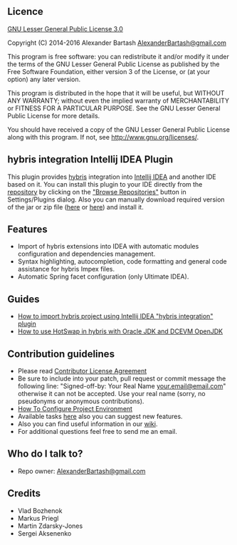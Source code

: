 ## Licence ##

[GNU Lesser General Public License 3.0](http://www.gnu.org/licenses/)

Copyright (C) 2014-2016 Alexander Bartash <AlexanderBartash@gmail.com>

This program is free software: you can redistribute it and/or modify
it under the terms of the GNU Lesser General Public License as
published by the Free Software Foundation, either version 3 of the
License, or (at your option) any later version.

This program is distributed in the hope that it will be useful,
but WITHOUT ANY WARRANTY; without even the implied warranty of
MERCHANTABILITY or FITNESS FOR A PARTICULAR PURPOSE.
See the GNU Lesser General Public License for more details.

You should have received a copy of the GNU Lesser General Public License
along with this program. If not, see <http://www.gnu.org/licenses/>.

## hybris integration Intellij IDEA Plugin ##

This plugin provides [hybris](https://hybris.com/ru/) integration into [Intellij IDEA](https://www.jetbrains.com/idea/) and another IDE based on it.
You can install this plugin to your IDE directly from the [repository](https://plugins.jetbrains.com/plugin/7525) by clicking on the ["Browse Repositories"](https://www.jetbrains.com/idea/help/installing-updating-and-uninstalling-repository-plugins.html) button in Settings/Plugins dialog. Also you can manually download required version of the jar or zip file ([here](https://plugins.jetbrains.com/plugin/7525) or [here](https://bitbucket.org/AlexanderBartash/impex-editor-intellij-idea-plugin/downloads)) and install it.

## Features ##

* Import of hybris extensions into IDEA with automatic modules configuration and dependencies management.
* Syntax highlighting, autocompletion, code formatting and general code assistance for hybris Impex files.
* Automatic Spring facet configuration (only Ultimate IDEA). 

## Guides ##

* [How to import hybris project using Intellij IDEA "hybris integration" plugin](https://www.youtube.com/watch?v=_wVbowe39GM)
* [How to use HotSwap in hybris with Oracle JDK and DCEVM OpenJDK](https://www.youtube.com/watch?v=I-YYKD0OSyY)

## Contribution guidelines ##

* Please read [Contributor License Agreement](http://developercertificate.org/)
* Be sure to include into your patch, pull request or commit message the following line: "Signed-off-by: Your Real Name <your.email@email.com>" otherwise it can not be accepted. Use your real name (sorry, no pseudonyms or anonymous contributions).
* [How To Configure Project Environment](https://bitbucket.org/AlexanderBartash/impex-editor-intellij-idea-plugin/wiki/How%20To%20Configure%20Project%20Environment)
* Available tasks [here](https://bitbucket.org/AlexanderBartash/impex-editor-intellij-idea-plugin/issues?status=new&status=open) also you can suggest new features.
* Also you can find useful information in our [wiki](https://bitbucket.org/AlexanderBartash/impex-editor-intellij-idea-plugin/wiki/Home).
* For additional questions feel free to send me an email.

## Who do I talk to? ##

* Repo owner: <AlexanderBartash@gmail.com>

## Credits ##
* Vlad Bozhenok
* Markus Priegl
* Martin Zdarsky-Jones
* Sergei Aksenenko
